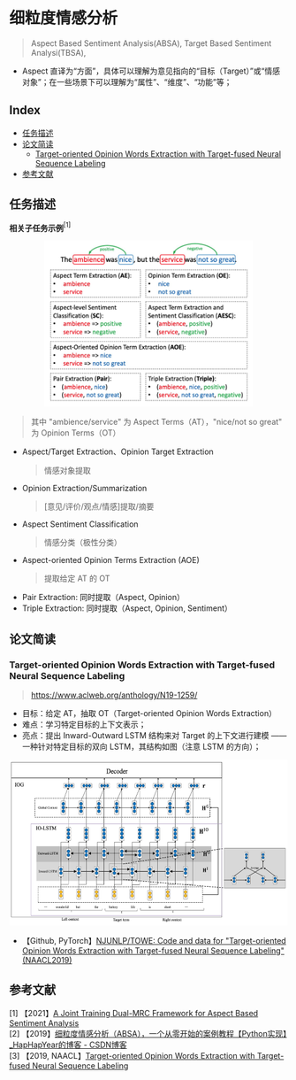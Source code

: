 细粒度情感分析
===
> Aspect Based Sentiment Analysis(ABSA), Target Based Sentiment Analysi(TBSA), 
- Aspect 直译为“方面”，具体可以理解为意见指向的“目标（Target）”或“情感对象”；在一些场景下可以理解为“属性”、“维度”、“功能”等；

Index
---
<!-- TOC -->

- [任务描述](#任务描述)
- [论文简读](#论文简读)
    - [Target-oriented Opinion Words Extraction with Target-fused Neural Sequence Labeling](#target-oriented-opinion-words-extraction-with-target-fused-neural-sequence-labeling)
- [参考文献](#参考文献)

<!-- /TOC -->

## 任务描述

**相关子任务示例**$^{[1]}$

<div align="center"><img src="./_assets/ABSA子任务示例.png" height="300" /></div>

> 其中 "ambience/service" 为 Aspect Terms（AT），"nice/not so great" 为 Opinion Terms（OT）

- Aspect/Target Extraction、Opinion Target Extraction
    > 情感对象提取
- Opinion Extraction/Summarization
    > [意见/评价/观点/情感]提取/摘要
- Aspect Sentiment Classification
    > 情感分类（极性分类）
- Aspect-oriented Opinion Terms Extraction (AOE)
    > 提取给定 AT 的 OT
- Pair Extraction: 同时提取（Aspect, Opinion）
- Triple Extraction: 同时提取（Aspect, Opinion, Sentiment）


## 论文简读

### Target-oriented Opinion Words Extraction with Target-fused Neural Sequence Labeling
> https://www.aclweb.org/anthology/N19-1259/
- 目标：给定 AT，抽取 OT（Target-oriented Opinion Words Extraction）
- 难点：学习特定目标的上下文表示；
- 亮点：提出 Inward-Outward LSTM 结构来对 Target 的上下文进行建模 —— 一种针对特定目标的双向 LSTM，其结构如图（注意 LSTM 的方向）；

<div align="center"><img src="./_assets/Inward-Outward_LSTM_for_TOWE.png" height="300" /></div>

- 【Github, PyTorch】[NJUNLP/TOWE: Code and data for "Target-oriented Opinion Words Extraction with Target-fused Neural Sequence Labeling" (NAACL2019)](https://github.com/NJUNLP/TOWE)

## 参考文献
$[1]$ 【2021】[A Joint Training Dual-MRC Framework for Aspect Based Sentiment Analysis](https://arxiv.org/abs/2101.00816) <br/>
$[2]$ 【2019】[细粒度情感分析（ABSA），一个从零开始的案例教程【Python实现】_HapHapYear的博客 - CSDN博客](https://blog.csdn.net/HapHapYear/article/details/101102870) <br/>
$[3]$ 【2019, NAACL】[Target-oriented Opinion Words Extraction with Target-fused Neural Sequence Labeling](https://www.aclweb.org/anthology/N19-1259/) <br/>
